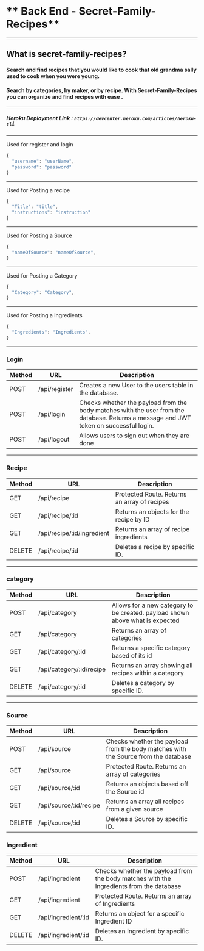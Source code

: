 # ** Back End - Secret-Family-Recipes**
---
## What is secret-family-recipes?

#### Search and find recipes that you would like to cook that old grandma sally used to cook when you were young. 
#### Search by categories, by maker, or by recipe. With Secret-Family-Recipes you can organize and find recipes with ease . 

---
##### Heroku Deployment Link : `https://devcenter.heroku.com/articles/heroku-cli`
---

Used for register and login
```js
{
  "username": "userName",
  "password": "password"
}
```
---

Used for Posting a recipe
```js
{ 
  "Title": "title",
  "instructions": "instruction"
}
```
---

Used for Posting a Source
```js
{
  "nameOfSource": "nameOfSource",
}
```
---

Used for Posting a Category
```js
{
  "Category": "Category",
}
```
---
Used for Posting a Ingredients
```js
{
  "Ingredients": "Ingredients",
}
```
---
### Login

| Method | URL                | Description                                                                                                                                                                      |
| ------ | ------------------ | -------------------------------------------------------------------------------------------------------------------------------------------------------------------------------- |
| POST   | /api/register          | Creates a new User to the users table in the database.                                                                                                                           |
| POST   | /api/login             | Checks whether the payload from the body matches with the user from the database. Returns a message and JWT token on successful login.                                           |
| POST    | /api/logout             | Allows users to sign out when they are done                                                                                                                   |
---

### Recipe

| Method | URL                | Description                                                                                                                                                                      |
| ------ | ------------------ | -------------------------------------------------------------------------------------------------------------------------------------------------------------------------------- |
| GET    | /api/recipe             | Protected Route. Returns an array of recipes                                                                                                                   |
| GET    | /api/recipe/:id         |  Returns an objects for the recipe by ID
| GET    | /api/recipe/:id/ingredient | Returns an array of recipe ingredients         |
| DELETE | /api/recipe/:id         | Deletes a recipe by specific ID.                                                                                                                                  |
---

### category

| Method | URL                | Description                                                                                                                                                                      |
| ------ | ------------------ | -------------------------------------------------------------------------------------------------------------------------------------------------------------------------------- |
| POST   | /api/category             | Allows for a new category to be created. payload shown above what is expected
| GET    | /api/category             | Returns an array of categories                                                                         
| GET    | /api/category/:id         | Returns a specific category based of its id 
| GET    | /api/category/:id/recipe  | Returns an array showing all recipes within a category  
| DELETE | /api/category/:id         | Deletes a category by specific ID.                                                                                                                                  |
---

### Source

| Method | URL                | Description                                                                                                                                                                      |
| ------ | ------------------ | -------------------------------------------------------------------------------------------------------------------------------------------------------------------------------- |
| POST   | /api/source             | Checks whether the payload from the body matches with the Source from the database
| GET    | /api/source             | Protected Route. Returns an array of categories                                                                                                                  
| GET    | /api/source/:id         |  Returns an objects based off the Source id 
| GET    | /api/source/:id/recipe  |  Returns an array all recipes from a given source                                                                                                                  
| DELETE | /api/source/:id         | Deletes a Source by specific ID.                                                                                                                                  |

### Ingredient

| Method | URL                | Description                                                                                                                                                                      |
| ------ | ------------------ | -------------------------------------------------------------------------------------------------------------------------------------------------------------------------------- |
| POST   | /api/ingredient             | Checks whether the payload from the body matches with the Ingredients from the database
| GET    | /api/ingredient             | Protected Route. Returns an array of Ingredients                                                                                                                  
| GET    | /api/ingredient/:id         |  Returns an object for a specific Ingredient ID                                                                                                                
| DELETE | /api/ingredient/:id         |  Deletes an Ingredient by specific ID.                                                                                                                                  |
